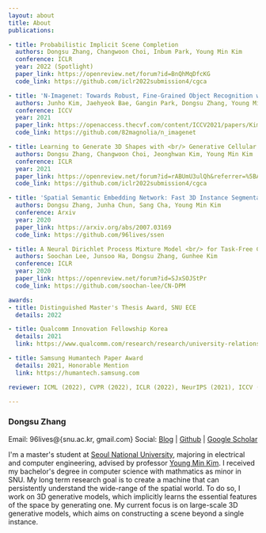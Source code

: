 ```yaml
---
layout: about
title: About
publications:

- title: Probabilistic Implicit Scene Completion
  authors: Dongsu Zhang, Changwoon Choi, Inbum Park, Young Min Kim
  conference: ICLR
  year: 2022 (Spotlight)
  paper_link: https://openreview.net/forum?id=BnQhMqDfcKG
  code_link: https://github.com/iclr2022submission4/cgca

- title: 'N-Imagenet: Towards Robust, Fine-Grained Object Recognition with Event Cameras'
  authors: Junho Kim, Jaehyeok Bae, Gangin Park, Dongsu Zhang, Young Min Kim
  conference: ICCV
  year: 2021
  paper_link: https://openaccess.thecvf.com/content/ICCV2021/papers/Kim_N-ImageNet_Towards_Robust_Fine-Grained_Object_Recognition_With_Event_Cameras_ICCV_2021_paper.pdf
  code_link: https://github.com/82magnolia/n_imagenet

- title: Learning to Generate 3D Shapes with <br/> Generative Cellular Automata
  authors: Dongsu Zhang, Changwoon Choi, Jeonghwan Kim, Young Min Kim
  conference: ICLR
  year: 2021
  paper_link: https://openreview.net/forum?id=rABUmU3ulQh&referrer=%5BAuthor%20Console%5D(%2Fgroup%3Fid%3DICLR.cc%2F2021%2FConference%2FAuthors%23your-submissions)
  code_link: https://github.com/iclr2022submission4/cgca

- title: 'Spatial Semantic Embedding Network: Fast 3D Instance Segmentation with Deep Metric Learning'
  authors: Dongsu Zhang, Junha Chun, Sang Cha, Young Min Kim
  conference: Arxiv
  year: 2020
  paper_link: https://arxiv.org/abs/2007.03169
  code_link: https://github.com/96lives/ssen

- title: A Neural Dirichlet Process Mixture Model <br/> for Task-Free Continual Learning
  authors: Soochan Lee, Junsoo Ha, Dongsu Zhang, Gunhee Kim
  conference: ICLR
  year: 2020
  paper_link: https://openreview.net/forum?id=SJxSOJStPr
  code_link: https://github.com/soochan-lee/CN-DPM

awards:
- title: Distinguished Master's Thesis Award, SNU ECE
  details: 2022

- title: Qualcomm Innovation Fellowship Korea
  details: 2021
  link: https://www.qualcomm.com/research/research/university-relations/innovation-fellowship/2021-south-korea

- title: Samsung Humantech Paper Award
  details: 2021, Honorable Mention
  link: https://humantech.samsung.com

reviewer: ICML (2022), CVPR (2022), ICLR (2022), NeurIPS (2021), ICCV (2021)

---
```


### Dongsu Zhang

Email: 96lives@{snu.ac.kr, gmail.com}
Social: [Blog](/) | [Github](https://github.com/96lives) | [Google Scholar](https://scholar.google.com/citations?user=ydEYx7QAAAAJ&hl=ko)


I'm a master's student at [Seoul National University](http://www.useoul.edu/), majoring in electrical and computer engineering, advised by professor [Young Min Kim](http://3d.snu.ac.kr/members).
I received my bachelor's degree in computer science with mathmatics as minor in SNU.
My long term research goal is to create a machine that can persistently understand the wide-range of the spatial world.
To do so, I work on 3D generative models, which implicitly learns the essential features of the space by generating one.
My current focus is on large-scale 3D generative models, which aims on constructing a scene beyond a single instance.
